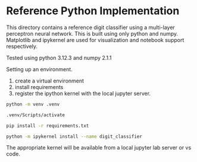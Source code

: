# Reference Python Implementation

This directory contains a reference digit classifier using a multi-layer perceptron neural network. This is built using only python and numpy. Matplotlib and ipykernel are used for visualization and notebook support respectively.

Tested using python 3.12.3 and numpy 2.1.1

Setting up an environment.

1. create a virtual environment
2. install requirements
3. register the ipython kernel with the local jupyter server.

```bash
python -m venv .venv

.venv/Scripts/activate

pip install -r requirements.txt

python -m ipykernel install --name digit_classifier
```

The appropriate kernel will be available from a local jupyter lab server or vs code.